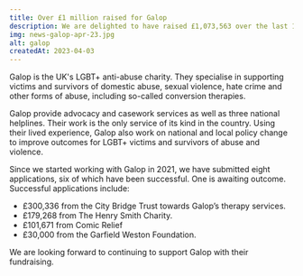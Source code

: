 ```yaml
---
title: Over £1 million raised for Galop
description: We are delighted to have raised £1,073,563 over the last 12 months to support LGBT+ survivors of domestic abuse, sexual violence and hate crimes.
img: news-galop-apr-23.jpg
alt: galop
createdAt: 2023-04-03
---
```


Galop is the UK's LGBT+ anti-abuse charity. They specialise in supporting victims and survivors of domestic abuse, sexual violence, hate crime and other forms of abuse, including so-called conversion therapies.

Galop provide advocacy and casework services as well as three national helplines. Their work is the only service of its kind in the country. Using their lived experience, Galop also work on national and local policy change to improve outcomes for LGBT+ victims and survivors of abuse and violence.

Since we started working with Galop in 2021, we have submitted eight applications, six of which have been successful. One is awaiting outcome. Successful applications include:
- £300,336 from the City Bridge Trust towards Galop’s therapy services.
- £179,268 from The Henry Smith Charity.
- £101,671 from Comic Relief
- £30,000 from the Garfield Weston Foundation.

We are looking forward to continuing to support Galop with their fundraising.

